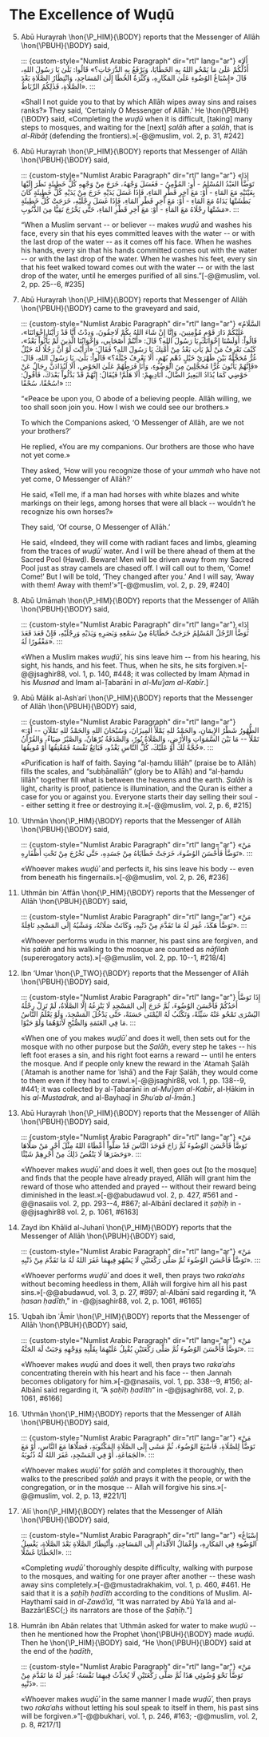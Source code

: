 
# The Excellence of Wuḍū

5. Abū Hurayrah \hon{\P_HIM}{\BODY} reports that the Messenger of Allāh
   \hon{\PBUH}{\BODY} said,

   ::: {custom-style="Numlist Arabic Paragraph" dir="rtl" lang="ar"}
   «أَلَا أَدُلُّكُمْ عَلَىٰ مَا يَمْحُو اللهُ بِهِ الخَطَايَا، وَيَرْفَعُ بِهِ الدَّرَجَاتِ؟» قَالُوا: بَلَىٰ يَا رَسُولَ اللهِ، قَالَ «إِسْبَاغُ الوُضُوءِ عَلَىٰ المَكَارِهِ، وَكَثْرَةُ الخُطَا إِلَىٰ المَسَاجِدِ، وَانْتِظَارُ الصَّلَاةِ بَعْدَ الصَّلَاةِ، فَذٰلِكُمُ الرِّبَاطُ».
   :::

   «Shall I not guide you to that by which Allāh wipes away sins and raises
   ranks?» They said, ‘Certainly O Messenger of Allāh.’ He \hon{\PBUH}{\BODY}
   said, «Completing the _wuḍū_ when it is difficult, [taking] many steps to
   mosques, and waiting for the [next] *ṣalāh* after a *ṣalāh*, that is
   _al-Ribāṭ_ (defending the frontiers).»[-@@muslim, vol. 2, p. 31, #242]

6. Abū Hurayrah \hon{\P_HIM}{\BODY} reports that Messenger of Allāh
   \hon{\PBUH}{\BODY} said,

   ::: {custom-style="Numlist Arabic Paragraph" dir="rtl" lang="ar"}
   «إِذَا تَوَضَّأَ العَبْدُ المُسْلِمُ - أَوِ: المُؤْمِنُ - فَغَسَلَ وَجْهَهُ، خَرَجَ مِنْ وَجْهِهِ كُلُّ خَطِيئَةٍ نَظَرَ إِلَيْهَا بِعَيْنَيْهِ مَعَ المَاءِ - أَوْ: مَعَ آخِرِ قَطْرِ المَاءِ، فَإِذَا غَسَلَ يَدَيْهِ خَرَجَ مِنْ يَدَيْهِ كُلُّ خَطِيئَةٍ كَانَ بَطَشَتْهَا يَدَاهُ مَعَ المَاءِ - أَوْ: مَعَ آخِرِ قَطْرِ المَاءِ، فَإِذَا غَسَلَ رِجْلَيْهِ، خَرَجَتْ كُلُّ خَطِيئَةٍ مَشَتْهَا رِجْلَاهُ مَعَ المَاءِ - أَوْ: مَعَ آخِرِ قَطْرِ المَاءِ، حَتَّى يَخْرُجَ نَقِيًّا مِنَ الذُّنُوبِ».
   :::

   “When a Muslim servant -- or believer -- makes _wuḍū_ and washes his face, every
   sin that his eyes committed leaves with the water -- or with the last drop of
   the water -- as it comes off his face. When he washes his hands, every sin that
   his hands committed comes out with the water -- or with the last drop of the
   water. When he washes his feet, every sin that his feet walked toward comes out
   with the water -- or with the last drop of the water, until he emerges purified
   of all sins.”[-@@muslim, vol. 2, pp. 25--6, #235]

7. Abū Hurayrah \hon{\P_HIM}{\BODY} reports that Messenger of Allāh
   \hon{\PBUH}{\BODY} came to the graveyard and said,

   ::: {custom-style="Numlist Arabic Paragraph" dir="rtl" lang="ar"}
   «السَّلَامُ عَلَيْكُمْ دَارَ قَوْمٍ مُؤْمِنِينَ، وَإِنَّا إِنْ شَاءَ اللهُ بِكُمْ لَاحِقُونَ، وَدِدْتُ أَنَّا قَدْ رَأَيْنَا إِخْوَانَنَا»، قَالُواْ: أَوَلَسْنَا إِخْوَانَكَ يَا رَسُولَ اللهِ؟ قَالَ: «أَنْتُمْ أَصْحَابِي، وَإِخْوَانُنَا الَّذِينَ لَمْ يَأْتُواْ بَعْدُ»، كَيْفَ تَعْرِفُ مَنْ لَمْ يَأْتِ بَعْدُ مِنْ أُمَّتِكَ يَا رَسُولَ اللهِ؟ فَقَالَ: «أَرَأَيْتَ لَوْ أَنَّ رَجُلًا لَهُ خَيْلٌ غُرٌّ مُحَجَّلَةٌ بَيْنَ ظَهْرَيْ خَيْلٍ دُهْمٍ بُهْمٍ، أَلَا يَعْرِفُ خَيْلَهُ؟» قَالُواْ: بَلَىٰ، يَا رَسُولَ اللهِ، قَالَ: «فَإِنَّهُمْ يَأْتُونَ غُرًّا مُحَجَّلِينَ مِنَ الوَضُوءِ، وَأَنَا فَرَطُهُمْ عَلَىٰ الحَوْضِ، أَلَا لَيُذَادَنَّ رِجَالٌ عَنْ حَوْضِي كَمَا يُذَادُ البَعِيرُ الضَّالُ، أُنَادِيهِمْ: أَلَا هَلُمَّ! فَيُقَالُ: إِنَّهُمْ قَدْ بَدَّلُواْ بَعْدَكَ، فَأَقُولُ: سُحْقًا، سُحْقًا!»
   :::

   “«Peace be upon you, O abode of a believing people. Allāh willing, we too shall soon
   join you. How I wish we could see our brothers.»

   To which the Companions asked, ‘O Messenger of Allāh, are we not your brothers?’

   He replied, «You are my companions. Our brothers are those who have not yet
   come.»

   They asked, ‘How will you recognize those of your *ummah* who have not yet come, O
   Messenger of Allāh?’

   He said, «Tell me, if a man had horses with white blazes and white markings on
   their legs, among horses that were all black -- wouldn’t he recognize his own
   horses?»

   They said, ‘Of course, O Messenger of Allāh.’

   He said, «Indeed, they will come with radiant faces and limbs, gleaming from the
   traces of *wuḍūʾ* water. And I will be there ahead of them at the Sacred Pool (Ḥawḍ).
   Beware! Men will be driven away from my Sacred Pool just as stray camels are chased
   off. I will call out to them, ‘Come! Come!’ But I will be told, ‘They changed
   after you.’ And I will say, ‘Away with them! Away with them!’»”[-@@muslim, vol. 2, p. 29, #240]

8. Abū Umāmah \hon{\P_HIM}{\BODY} reports that the Messenger of Allāh \hon{\PBUH}{\BODY}
   said,

   ::: {custom-style="Numlist Arabic Paragraph" dir="rtl" lang="ar"}
   «إِذَا تَوَضَّأَ الرَّجُلُ المُسْلِمُ خَرَجَتْ خَطَايَاهُ مِنْ سَمْعِهِ وَبَصَرِهِ وَيَدَيْهِ وَرِجْلَيْهِ، فَإِنْ قَعَدَ قَعَدَ مَغْفُورًا لَهُ».
   :::

   «When a Muslim makes *wuḍūʾ*, his sins leave him -- from his hearing, his
   sight, his hands, and his feet. Thus, when he sits, he sits
   forgiven.»[-@@jsaghir88, vol. 1, p. 140, #448; it was collected by Imam Aḥmad in his *Musnad* and Imam al-Ṭabarānī in *al-Muʾjam al-Kabīr*.]

9. Abū Mālik al-Ashʿarī \hon{\P_HIM}{\BODY} reports that the Messenger of Allāh
   \hon{\PBUH}{\BODY} said,

   ::: {custom-style="Numlist Arabic Paragraph" dir="rtl" lang="ar"}
   «الطُّهُورُ شَطْرُ الإِيمَانِ، والحَمْدُ للهِ يَمْلَأُ المِيزَانَ، وَسُبْحَانَ اللهِ وَالحَمْدُ للهِ تَمْلَآنِ -- أَوْ: تَمْلَأُ -- مَا بَيْنَ السَّمَوَاتِ وَالأَرْضِ، وَالصَّلَاةُ نُورٌ، وَالصَّدَقَةُ بُرْهَانٌ، وَالصَّبْرُ ضِيَاءٌ، وَالقُرْآنُ حُجَّةٌ لَكَ أَوْ عَلَيْكَ، كُلُّ النَّاسِ يَغْدُو، فَبَائِعٌ نَفْسَهُ فَمُعْتِقُهَا أَوْ مُوبِقُهَا».
   :::

   «Purification is half of faith. Saying “al-ḥamdu lillāh” (praise be to Allāh)
   fills the scales, and “subḥānallāh” (glory be to Allāh) and “al-ḥamdu lillāh”
   together fill what is between the heavens and the earth. *Ṣalāh* is light,
   charity is proof, patience is illumination, and the Quran is either a case for
   you or against you. Everyone starts their day selling their soul -- either
   setting it free or destroying it.»[-@@muslim, vol. 2, p. 6, #215]

10. ʿUthmān \hon{\P_HIM}{\BODY} reports that the Messenger of Allāh \hon{\PBUH}{\BODY}
    said,

    ::: {custom-style="Numlist Arabic Paragraph" dir="rtl" lang="ar"}
    «مَنْ تَوَضَّأَ فَأَحْسَنَ الوُضُوءَ، خَرَجَتْ خَطَايَاهُ مِنْ جَسَدِهِ، حَتَّى تَخْرُجَ مِنْ تَحْتِ أَظْفَارِهِ».
    :::

    «Whoever makes *wuḍūʾ* and perfects it, his sins leave his body -- even from
    beneath his fingernails.»[-@@muslim, vol. 2, p. 26, #236]

11. Uthmān bin ʿAffān \hon{\P_HIM}{\BODY} reports that the Messenger of Allāh
    \hon{\PBUH}{\BODY} said,

    ::: {custom-style="Numlist Arabic Paragraph" dir="rtl" lang="ar"}
    «مَنْ تَوَضَّأَ هَكَذَ، غُفِرَ لَهُ مَا تَقَدَّمَ مِنْ ذَنْبِهِ، وَكَانَتْ صَلَاتُهُ، وَمَشْيُهُ إِلَى المَسْجِدِ نَافِلَةً».
    :::

    «Whoever performs wudu in this manner, his past sins are forgiven, and his
    *ṣalāh* and his walking to the mosque are counted as *nāfilah*
    (supererogatory acts).»[-@@muslim, vol. 2, pp. 10--1, #218/4]

12. Ibn ‘Umar \hon{\P_TWO}{\BODY} reports that the Messenger of Allāh \hon{\PBUH}{\BODY}
    said,

    ::: {custom-style="Numlist Arabic Paragraph" dir="rtl" lang="ar"}
    إِذَا تَوَضَّأَ أَحَدُكُمْ فَأَحْسَنَ الوُضُوءَ، ثُمَّ خَرَجَ إِلَى المَسْجِدِ لَا يَنْزِعُهُ إِلَّا الصَّلَاةُ، لَمْ تَزِلْ رِجْلُهُ اليُسْرَى تَمْحُو عَنْهُ سَيِّئَةً، وَتَكْتُبُ لَهُ اليُمْنَى حَسَنَةً، حَتَّى يَدْخُلَ المَسْجِدَ، وَلَوْ يَعْلَمُ النَّاسُ مَا فِي العَتَمَةِ وَالصُّبْحِ لَأَتَوْهُمَا وَلَوْ حَبْوًا.
    :::

    «When one of you makes *wuḍūʾ* and does it well, then sets out for the mosque
    with no other purpose but the *Ṣalāh*, every step he takes -- his left foot
    erases a sin, and his right foot earns a reward -- until he enters the
    mosque. And if people only knew the reward in the ʿAtamah Ṣalāh (ʿAtamah is
    another name for ʿIshāʾ) and the Fajr Ṣalāh, they would come to them even if
    they had to crawl.»[-@@jsaghir88, vol. 1, pp. 138--9, #441; it was collected
    by al-Ṭabarānī in *al-Muʾjam al-Kabīr*, al-Ḥākim in his *al-Mustadrak*, and
    al-Bayhaqī in *Shuʿab al-Īmān*.]

13. Abū Hurayrah \hon{\P_HIM}{\BODY} reports that the Messenger of Allāh
    \hon{\PBUH}{\BODY} said,

    ::: {custom-style="Numlist Arabic Paragraph" dir="rtl" lang="ar"}
    «مَنْ تَوَضَّأَ فَأَحْسَنَ الوُضُوءَ ثُمَّ رَاحَ فَوَجَدَ النَّاسَ قَدْ صَلُّواْ أَعْطَاهُ اللهُ مِثْلَ أَجْرِ مَنْ صَلَّاهَا وَحَضَرَهَا لَا يَنْقُصُ ذَلِكَ مِنْ أَجْرِهِمْ شَيْئًا».
    :::

    «Whoever makes *wuḍūʾ* and does it well, then goes out [to the mosque] and
    finds that the people have already prayed, Allāh will grant him the reward of
    those who attended and prayed -- without their reward being diminished in the
    least.»[-@@abudawud vol. 2, p. 427, #561 and -@@nasaiis vol. 2, pp. 293--4,
    #867; al-Albānī declared it *ṣaḥīḥ* in -@@jsaghir88 vol. 2, p. 1061, #6163]

14. Zayd ibn Khālid al-Juhanī \hon{\P_HIM}{\BODY} reports that the Messenger of
    Allāh \hon{\PBUH}{\BODY} said,

    ::: {custom-style="Numlist Arabic Paragraph" dir="rtl" lang="ar"}
    «مَنْ تَوَضَّأَ فَأَحْسَنَ الوُضُوءَ ثُمَّ صَلَّى رَكْعَتَيْنِ لَا يَسْهُو فِيهِمَا غَفَرَ اللهُ لَهُ مَا تَقَدَّمَ مِنْ ذَنْبِهِ».
    :::

    «Whoever performs *wuḍūʾ* and does it well, then prays two *rakaʿahs* without
    becoming heedless in them, Allāh will forgive him all his past
    sins.»[-@@abudawud, vol. 3, p. 27, #897; al-Albānī said regarding it, “A
    *ḥasan ḥadīth*,” in -@@jsaghir88, vol. 2, p. 1061, #6165]

15. ʿUqbah ibn ʿĀmir \hon{\P_HIM}{\BODY} reports that the Messenger of Allāh
    \hon{\PBUH}{\BODY} said,

    ::: {custom-style="Numlist Arabic Paragraph" dir="rtl" lang="ar"}
    «مَنْ تَوَضَّأَ فَأَحْسَنَ الوُضُوءَ ثُمَّ صَلَّى رَكْعَتَيْنِ يُقْبِلُ عَلَيْهِمَا بِقَلْبِهِ وَوَجْهِهِ وَجَبَتْ لَهَ الجَنَّةُ».
    :::

    «Whoever makes _wuḍū_ and does it well, then prays two *rakaʿahs*
    concentrating therein with his heart and his face -- then Jannah becomes
    obligatory for him.»[-@@nasaiis, vol. 1, pp. 338--9, #156; al-Albānī said
    regarding it, “A *ṣaḥīḥ ḥadīth*” in -@@jsaghir88, vol. 2, p. 1061, #6166]

16. ʿUthmān \hon{\P_HIM}{\BODY} reports that the Messenger of Allāh
    \hon{\PBUH}{\BODY} said,

    ::: {custom-style="Numlist Arabic Paragraph" dir="rtl" lang="ar"}
    «مَنْ تَوَضَّأَ لِلصَّلَاةِ، فَأَسْبَغَ الوُضُوءَ، ثُمَّ مَشَى إِلَى
    الصَّلَاةِ المَكْتُوبَةِ، فَصَلَّاهَا مَعَ النَّاسِ، أَوْ مَعَ الجَمَاعَةِ،
    أَوْ فِي المَسْجِدِ، غَفَرَ اللهُ لَهُ ذُنُوبَهُ».
    :::

    «Whoever makes *wuḍūʾ* for _ṣalāh_ and completes it thoroughly, then walks to
    the prescribed *ṣalāh* and prays it with the people, or with the congregation,
    or in the mosque -- Allah will forgive his sins.»[-@@muslim, vol. 2, p. 13, #221/1]

17. ʿAlī \hon{\P_HIM}{\BODY} relates that the Messenger of Allāh
    \hon{\PBUH}{\BODY} said,

    ::: {custom-style="Numlist Arabic Paragraph" dir="rtl" lang="ar"}
    «إِسْبَاغُ الوُضُوءِ فِي المَكَارِهِ، وَإِعْمَالُ الأَقْدَامِ إِلَى المَسَاجِدِ، وَاْنْتِظَارُ الصَّلَاةِ بَعْدَ الصَّلَاةِ، يَغْسِلُ الخَطَايَا غَسْلًا».
    :::

    «Completing *wuḍūʾ* thoroughly despite difficulty, walking with purpose to
    the mosques, and waiting for one prayer after another -- these wash away
    sins completely.»[-@@mustadrakhakim, vol. 1, p. 460, #461. He said that
    it is a *ṣaḥīḥ ḥadīth* according to the conditions of Muslim. Al-Haythamī
    said in *al-Zawāʾid*, “It was narrated by Abū Yaʿlá and al-Bazzār\ESC{;} its
    narrators are those of the *Ṣaḥīḥ*.”]

18. Humrān ibn Abān relates that ʿUthmān asked for water to make _wuḍū_ -- then
   he mentioned how the Prophet \hon{\PBUH}{\BODY} made _wuḍū_. Then
   he \hon{\P_HIM}{\BODY} said, “He \hon{\PBUH}{\BODY} said
   at the end of the _ḥadīth_,

    ::: {custom-style="Numlist Arabic Paragraph" dir="rtl" lang="ar"}
    «مَنْ تَوَضَّأَ نَحْوَ وُضُوئِي هَذَا ثُمَّ صَلَّى رَكْعَتَيْنِ لَا يُحَدِّثُ فِيهِمَا نَفْسَهُ؛ غُفِرَ لَهُ مَا تَقَدَّمَ مِنْ ذَنْبِهِ».
    :::

    «Whoever makes *wuḍūʾ* in the same manner I made *wuḍūʾ*, then prays two
    *rakaʿahs* without letting his soul speak to itself in them, his past sins will
    be forgiven.»”[-@@bukhari, vol. 1, p. 246, #163; -@@muslim, vol. 2, p. 8, #217/1]
